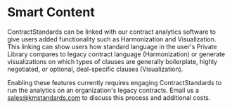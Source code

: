 # Smart Content

ContractStandards can be linked with our contract analytics software to give users added functionality such as Harmonization and Visualization. This linking can show users how standard language in the user's Private Library compares to legacy contract language (Harmonization) or generate visualizations on which types of clauses are generally boilerplate, highly negotiated, or optional, deal-specific clauses (Visualization).

Enabling these features currently requires engaging ContractStandards to run the analytics on an organization's legacy contracts. Email us a sales@kmstandards.com to discuss this process and additional costs.
